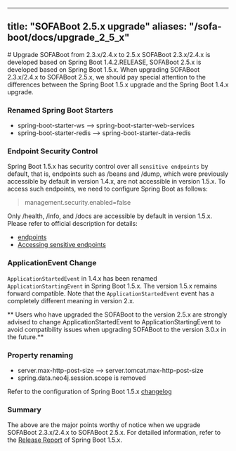 
---
title: "SOFABoot 2.5.x upgrade"
aliases: "/sofa-boot/docs/upgrade_2_5_x"
---


﻿# Upgrade SOFABoot from 2.3.x/2.4.x to 2.5.x
SOFABoot 2.3.x/2.4.x is developed based on Spring Boot 1.4.2.RELEASE, SOFABoot 2.5.x is developed based on Spring Boot 1.5.x. When upgrading SOFABoot 2.3.x/2.4.x to SOFABoot 2.5.x, we should pay special attention to the differences between the Spring Boot 1.5.x upgrade and the Spring Boot 1.4.x upgrade.

### Renamed Spring Boot Starters
+ spring-boot-starter-ws  -->  spring-boot-starter-web-services
+ spring-boot-starter-redis --> spring-boot-starter-data-redis

### Endpoint Security Control
Spring Boot 1.5.x has security control over all `sensitive endpoints` by default, that is, endpoints such as /beans and /dump, which were previously accessible by default in version 1.4.x, are not accessible in version 1.5.x. To access such endpoints, we need to configure Spring Boot as follows:
> management.security.enabled=false

Only /health, /info, and /docs are accessible by default in version 1.5.x. Please refer to official description for details:
+ [endpoints](https://docs.spring.io/spring-boot/docs/1.5.x-SNAPSHOT/reference/htmlsingle/#production-ready-endpoints)
+ [Accessing sensitive endpoints](https://docs.spring.io/spring-boot/docs/1.5.x-SNAPSHOT/reference/htmlsingle/#production-ready-sensitive-endpoints)

### ApplicationEvent Change
`ApplicationStartedEvent` in 1.4.x has been renamed `ApplicationStartingEvent` in Spring Boot 1.5.x. The version 1.5.x remains forward compatible. Note that the `ApplicationStartedEvent` event has a completely different meaning in version 2.x.

** Users who have upgraded the SOFABoot to the version 2.5.x are strongly advised to change ApplicationStartedEvent to ApplicationStartingEvent to avoid compatibility issues when upgrading SOFABoot to the version 3.0.x in the future.**

### Property renaming
+ server.max-http-post-size  --> server.tomcat.max-http-post-size
+ spring.data.neo4j.session.scope is removed

Refer to the configuration of Spring Boot 1.5.x [changelog](https://github.com/spring-projects/spring-boot/wiki/Spring-Boot-1.5-Configuration-Changelog)

### Summary
The above are the major points worthy of notice when we upgrade SOFABoot 2.3.x/2.4.x to SOFABoot 2.5.x. For detailed information, refer to the [Release Report](https://github.com/spring-projects/spring-boot/wiki/Spring-Boot-1.5-Release-Notes) of Spring Boot 1.5.x.
